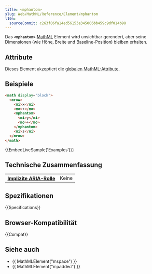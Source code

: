 ```yaml
---
title: <mphantom>
slug: Web/MathML/Reference/Element/mphantom
l10n:
  sourceCommit: c263f06fa14ed56153e345006bb459c9df014b98
---
```


Das **`<mphantom>`** [MathML](/de/docs/Web/MathML) Element wird unsichtbar gerendert, aber seine Dimensionen (wie Höhe, Breite und Baseline-Position) bleiben erhalten.

## Attribute

Dieses Element akzeptiert die [globalen MathML-Attribute](/de/docs/Web/MathML/Reference/Global_attributes).

## Beispiele

```html
<math display="block">
  <mrow>
    <mi>x</mi>
    <mo>+</mo>
    <mphantom>
      <mi>y</mi>
      <mo>+</mo>
    </mphantom>
    <mi>z</mi>
  </mrow>
</math>
```

{{EmbedLiveSample('Examples')}}

## Technische Zusammenfassung

<table class="properties">
  <tr>
    <th scope="row">
      <a href="/de/docs/Web/Accessibility/ARIA/Reference/Roles">Implizite ARIA-Rolle</a>
    </th>
    <td>
      Keine
    </td>
  </tr>
</table>

## Spezifikationen

{{Specifications}}

## Browser-Kompatibilität

{{Compat}}

## Siehe auch

- {{ MathMLElement("mspace") }}
- {{ MathMLElement("mpadded") }}
